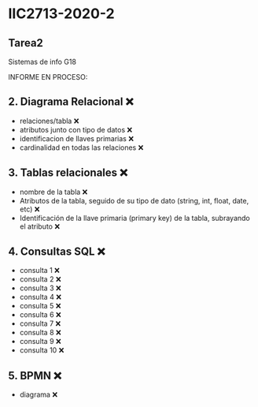 # IIC2713-2020-2
## Tarea2
Sistemas de info G18

INFORME EN PROCESO: 

## 2. Diagrama Relacional :x:
* relaciones/tabla :x:
* atributos junto con tipo de datos :x:
* identificacion de llaves primarias :x:
* cardinalidad en todas las relaciones :x:

## 3. Tablas relacionales :x:
* nombre de la tabla :x:
* Atributos de la tabla, seguido de su tipo de dato (string, int, float, date, etc) :x:
* Identificación de la llave primaria (primary key) de la tabla, subrayando el atributo :x:

## 4. Consultas SQL :x:
* consulta 1 :x:
* consulta 2 :x:
* consulta 3 :x:
* consulta 4 :x:
* consulta 5 :x:
* consulta 6 :x:
* consulta 7 :x:
* consulta 8 :x:
* consulta 9 :x:
* consulta 10 :x:

## 5. BPMN :x:
* diagrama :x:
